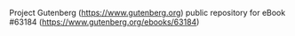 Project Gutenberg (https://www.gutenberg.org) public repository for
eBook #63184 (https://www.gutenberg.org/ebooks/63184)
